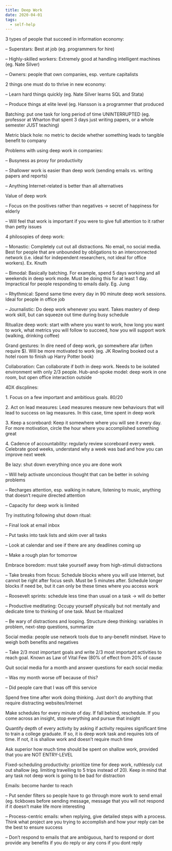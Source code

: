```yaml
---
title: Deep Work
date: 2020-04-01
tags:
  - self-help
---
```

3 types of people that succeed in information economy:

– Superstars: Best at job (eg. programmers for hire)

– Highly-skilled workers: Extremely good at handling intelligent machines (eg. Nate Silver)

– Owners: people that own companies, esp. venture capitalists

2 things one must do to thrive in new economy:

– Learn hard things quickly (eg. Nate Silver learns SQL and Stata)

– Produce things at elite level (eg. Hansson is a programmer that produced

Batching: put one task for long period of time UNINTERRUPTED (eg. professor at Wharton that spent 3 days just writing papers, or a whole semester JUST teaching)

Metric black hole: no metric to decide whether something leads to tangible benefit to company

Problems with using deep work in companies:

– Busyness as proxy for productivity

– Shallower work is easier than deep work (sending emails vs. writing papers and reports)

– Anything Internet-related is better than all alternatives

Value of deep work

– Focus on the positives rather than negatives -> secret of happiness for elderly

– Will feel that work is important if you were to give full attention to it rather than petty issues

4 philosopies of deep work:

– Monastic: Completely cut out all distractions. No email, no social media. Best for people that are unbounded by obligations to an interconnected network (i.e. ideal for independent researchers, not ideal for office workers). Ex. Knuth

– Bimodal: Basically batching. For example, spend 5 days working and all weekends in deep work mode. Must be doing this for at least 1 day. Impractical for people responding to emails daily. Eg. Jung

– Rhythmical: Spend same time every day in 90 minute deep work sessions. Ideal for people in office job

– Journalistic: Do deep work whenever you want. Takes mastery of deep work skill, but can squeeze out time during busy schedule

Ritualize deep work: start with where you want to work, how long you want to work, what metrics you will follow to succeed, how you will support work (walking, drinking coffee)

Grand gestures: In dire need of deep work, go somewhere afar (often require $). Will be more motivated to work (eg. JK Rowling booked out a hotel room to finish up Harry Potter book)

Collaboration: Can collaborate if both in deep work. Needs to be isolated environment with only 2/3 people. Hub-and-spoke model: deep work in one room, but open office interaction outside

4DX discplines:

1\. Focus on a few important and ambitious goals. 80/20

2\. Act on lead measures: Lead measures measure new behaviours that will lead to success on lag measures. In this case, time spent in deep work

3\. Keep a scoreboard: Keep it somewhere where you will see it every day. For more motivation, circle the hour where you accomplished something great

4\. Cadence of accountability: regularly review scoreboard every week. Celebrate good weeks, understand why a week was bad and how you can improve next week

Be lazy: shut down everything once you are done work

– Will help activate unconcious thought that can be better in solving problems

– Recharges attention, esp. walking in nature, listening to music, anything that doesn’t require directed attention

– Capacity for deep work is limited

Try instituting following shut down ritual:

– Final look at email inbox

– Put tasks into task lists and skim over all tasks

– Look at calendar and see if there are any deadlines coming up

– Make a rough plan for tomorrow

Embrace boredom: must take yourself away from high-stimuli distractions

– Take breaks from focus: Schedule blocks where you will use Internet, but cannot be right after focus sesh. Must be 5 minutes after. Schedule longer blocks if need be, but it can only be these times where you access work

– Roosevelt sprints: schedule less time than usual on a task -> will do better

– Productive meditating: Occupy yourself physically but not mentally and dedicate time to thinking of one task. Must be ritualized

– Be wary of distractions and looping. Structure deep thinking: variables in problem, next-step questions, summarize

Social media: people use network tools due to any-benefit mindset. Have to weigh both benefits and negatives

– Take 2/3 most important goals and write 2/3 most important activities to reach goal. Known as Law of Vital Few (80% of effect from 20% of cause

Quit social media for a month and answer questions for each social media:

– Was my month worse off because of this?

– Did people care that I was off this service

Spend free time after work doing thinking. Just don’t do anything that require distracting websites/Internet

Make schedules for every minute of day. If fall behind, reschedule. If you come across an insight, stop everything and pursue that insight

Quantify depth of every activity by asking if activity requires significant time to train a college graduate. If so, it is deep work task and requires lots of time. If not, it is shallow work and doesn’t require much time

Ask superior how much time should be spent on shallow work, provided that you are NOT ENTRY-LEVEL

Fixed-scheduling productivity: prioritize time for deep work, ruthlessly cut out shallow (eg. limiting travelling to 5 trips instead of 20). Keep in mind that any task not deep work is going to be bad for distraction

Emails: become harder to reach

– Put sender filters so people have to go through more work to send email (eg. tickboxes before sending message, message that you will not respond if it doesn’t make life more interesting

– Process-centric emails: when replying, give detailed steps with a process. Think what project are you trying to accomplish and how your reply can be the best to ensure success

– Don’t respond to emails that are ambiguous, hard to respond or dont provide any benefits if you do reply or any cons if you dont reply
